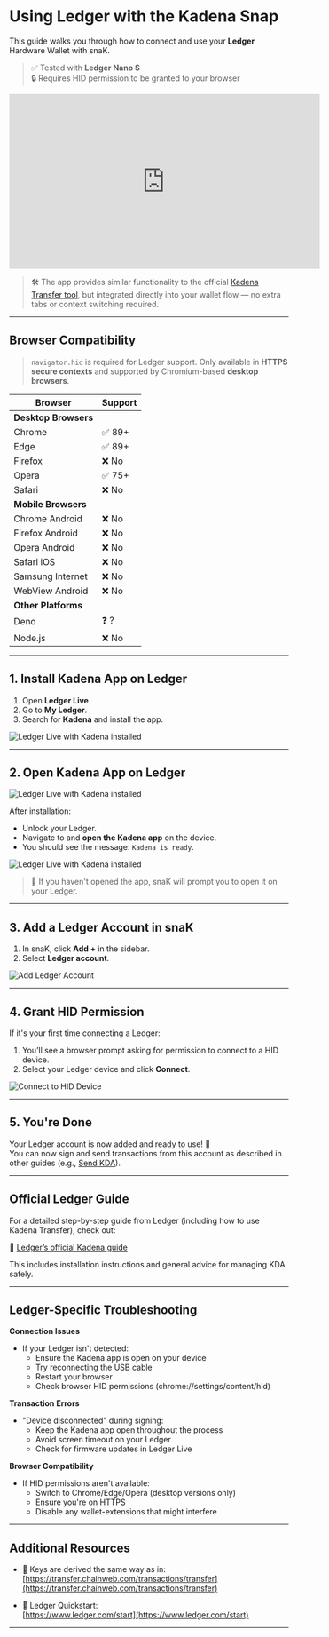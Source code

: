 # Using Ledger with the Kadena Snap

This guide walks you through how to connect and use your **Ledger** Hardware Wallet with snaK.


> ✅ Tested with **Ledger Nano S**  
> 🔒 Requires HID permission to be granted to your browser

<iframe width="560" height="315" src="https://www.youtube.com/embed/YsNGEmUbd7c?si=q8PEUuIUW3kdCPCg" title="YouTube video player" frameborder="0" allow="accelerometer; autoplay; clipboard-write; encrypted-media; gyroscope; picture-in-picture; web-share" referrerpolicy="strict-origin-when-cross-origin" allowfullscreen></iframe>

> 🛠️ The app provides similar functionality to the official [Kadena Transfer tool](https://transfer.chainweb.com), but integrated directly into your wallet flow — no extra tabs or context switching required.


---

## Browser Compatibility

> `navigator.hid` is required for Ledger support. Only available in **HTTPS secure contexts** and supported by Chromium-based **desktop browsers**.

| Browser             | Support |
|---------------------|---------|
| **Desktop Browsers**|         |
| Chrome              | ✅ 89+  |
| Edge                | ✅ 89+  |
| Firefox             | ❌ No   |
| Opera               | ✅ 75+  |
| Safari              | ❌ No   |
| **Mobile Browsers** |         |
| Chrome Android      | ❌ No   |
| Firefox Android     | ❌ No   |
| Opera Android       | ❌ No   |
| Safari iOS          | ❌ No   |
| Samsung Internet    | ❌ No   |
| WebView Android     | ❌ No   |
| **Other Platforms** |         |
| Deno                | ❓ ?    |
| Node.js             | ❌ No   |


---

## 1. Install Kadena App on Ledger

1. Open **Ledger Live**.
2. Go to **My Ledger**.
3. Search for **Kadena** and install the app.

![Ledger Live with Kadena installed](../images/ledger-live-kadena.png)

---

## 2. Open Kadena App on Ledger

![Ledger Live with Kadena installed](../images/ledger-kadena-app.png)

After installation:

- Unlock your Ledger.
- Navigate to and **open the Kadena app** on the device.
- You should see the message: `Kadena is ready`.

![Ledger Live with Kadena installed](../images/ledger-kadena-ready.png)

> 📌 If you haven't opened the app, snaK will prompt you to open it on your Ledger.

---

## 3. Add a Ledger Account in snaK

1. In snaK, click **Add +** in the sidebar.
2. Select **Ledger account**.

![Add Ledger Account](../images/add-ledger-account.png)

---

## 4. Grant HID Permission

If it's your first time connecting a Ledger:

1. You’ll see a browser prompt asking for permission to connect to a HID device.
2. Select your Ledger device and click **Connect**.

![Connect to HID Device](../images/hid-device-request.png)

---

## 5. You're Done

Your Ledger account is now added and ready to use! 🎉  
You can now sign and send transactions from this account as described in other guides (e.g., [Send KDA](./send-kda.md)).

---

## Official Ledger Guide

For a detailed step-by-step guide from Ledger (including how to use Kadena Transfer), check out:

📄 [Ledger’s official Kadena guide](https://support.ledger.com/article/7415959614109-zd?redirect=false)

This includes installation instructions and general advice for managing KDA safely.

---

## Ledger-Specific Troubleshooting

**Connection Issues**
- If your Ledger isn't detected:
  - Ensure the Kadena app is open on your device
  - Try reconnecting the USB cable
  - Restart your browser
  - Check browser HID permissions (chrome://settings/content/hid)

**Transaction Errors**
- "Device disconnected" during signing:
  - Keep the Kadena app open throughout the process
  - Avoid screen timeout on your Ledger
  - Check for firmware updates in Ledger Live

**Browser Compatibility**
- If HID permissions aren't available:
  - Switch to Chrome/Edge/Opera (desktop versions only)
  - Ensure you're on HTTPS
  - Disable any wallet-extensions that might interfere

---

## Additional Resources

- 🔑 Keys are derived the same way as in:  
  [https://transfer.chainweb.com/transactions/transfer](https://transfer.chainweb.com/transactions/transfer)

- 🧭 Ledger Quickstart:  
  [https://www.ledger.com/start](https://www.ledger.com/start)

---

